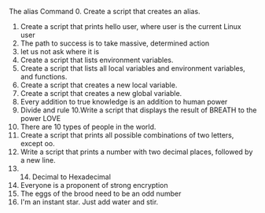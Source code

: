 The alias Command
0. Create a script that creates an alias.
1. Create a script that prints hello user, where user is the current Linux user
2. The path to success is to take massive, determined action
3. let us not ask where it is
4. Create a script that lists environment variables.
5. Create a script that lists all local variables and environment variables, and functions.
6. Create a script that creates a new local variable.
7. Create a script that creates a new global variable.
8. Every addition to true knowledge is an addition to human power
9. Divide and rule
10.Write a script that displays the result of BREATH to the power LOVE
11. There are 10 types of people in the world.
12. Create a script that prints all possible combinations of two letters, except oo.
13. Write a script that prints a number with two decimal places, followed by a new line.
14. 14. Decimal to Hexadecimal
15. Everyone is a proponent of strong encryption
16. The eggs of the brood need to be an odd number
17. I'm an instant star. Just add water and stir.
